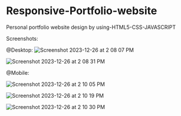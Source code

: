 # Responsive-Portfolio-website
Personal portfolio website design by using-HTML5-CSS-JAVASCRIPT

Screenshots:

@Desktop:
![Screenshot 2023-12-26 at 2 08 07 PM](https://github.com/ajaypatil1993/Portfolio-website-/assets/113763820/e319022b-d88a-4324-bcec-6ad386b7e8f2)

![Screenshot 2023-12-26 at 2 08 31 PM](https://github.com/ajaypatil1993/Portfolio-website-/assets/113763820/d674c7e8-0f6b-4330-9fb3-21e45cc0f657)

@Mobile:

![Screenshot 2023-12-26 at 2 10 05 PM](https://github.com/ajaypatil1993/Portfolio-website-/assets/113763820/af575676-300f-4f1f-835d-d53c412b23ba)

![Screenshot 2023-12-26 at 2 10 19 PM](https://github.com/ajaypatil1993/Portfolio-website-/assets/113763820/15f4a614-1810-401a-b886-fe16ecb61994)


![Screenshot 2023-12-26 at 2 10 30 PM](https://github.com/ajaypatil1993/Portfolio-website-/assets/113763820/076f6d2d-6fb7-48a8-9788-56dd5938c0a3)

